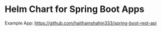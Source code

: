 # Helm Chart for Spring Boot Apps

Example App: https://github.com/haithamshahin333/spring-boot-rest-api